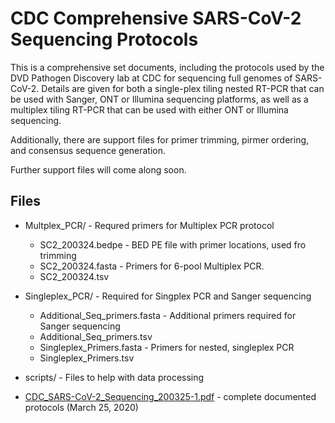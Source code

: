 # CDC Comprehensive SARS-CoV-2 Sequencing Protocols

This is a comprehensive set documents, including the protocols used by the DVD Pathogen Discovery lab at CDC for sequencing full genomes of SARS-CoV-2. Details are given for both a single-plex tiling nested RT-PCR that can be used with Sanger, ONT or Illumina sequencing platforms, as well as a multiplex tiling RT-PCR that can be used with either ONT or Illumina sequencing.  

Additionally, there are support files for primer trimming, pirmer ordering, and consensus sequence generation.

Further support files will come along soon.

## Files
- Multplex_PCR/ - Requred primers for Multiplex PCR protocol
    + SC2_200324.bedpe - BED PE file with primer locations, used fro trimming
    + SC2_200324.fasta - Primers for 6-pool Multiplex PCR.
    + SC2_200324.tsv
- Singleplex_PCR/ - Required for Singplex PCR and Sanger sequencing
    +  Additional_Seq_primers.fasta - Additional primers required for Sanger sequencing
    +  Additional_Seq_primers.tsv 
    +  Singleplex_Primers.fasta - Primers for nested, singleplex PCR
    +  Singleplex_Primers.tsv
- scripts/ - Files to help with data processing

- [CDC_SARS-CoV-2_Sequencing_200325-1.pdf](./CDC_SARS-CoV-2_Sequencing_200325-1.pdf) - complete documented protocols (March 25, 2020)
